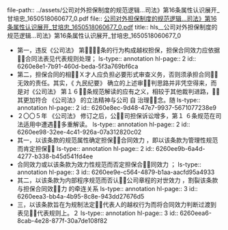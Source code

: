 file-path:: ../assets/公司对外担保制度的规范逻辑...司法》第16条属性认识展开_甘培忠_1650518060677_0.pdf
file:: [公司对外担保制度的规范逻辑...司法》第16条属性认识展开_甘培忠_1650518060677_0.pdf](../assets/公司对外担保制度的规范逻辑...司法》第16条属性认识展开_甘培忠_1650518060677_0.pdf)
title:: hls__公司对外担保制度的规范逻辑...司法》第16条属性认识展开_甘培忠_1650518060677_0

- 第一，违反《公司法》 第１６条的行为构成越权担保，担保合同效力应依据合同法表见代表规则处理；
  ls-type:: annotation
  hl-page:: 2
  id:: 6260e8e1-7b91-460d-beda-5f3a769bf6ca
- 第二，担保合同的相Ｘ才人应负担必要形式审查义务，否则须承担合同无效的责任。其实，《 九民纪要》  确立的上述审判思路并非凭空得来，而是对《公司法》 第１６条规范解读的应有之义，相较于其他裁判进路，其更加符合 《公司法》  的立法精神与公司 自 治理念。随
  ls-type:: annotation
  hl-page:: 2
  id:: 6260e8ec-9d48-47e7-9937-5671077238e9
- ２〇〇５年 《公司法》  修订之后，公司担保诉讼增多，第１ ６条规范在司法适用中遭遇多重解读。
  ls-type:: annotation
  hl-page:: 2
  id:: 6260ee98-32ee-4c41-926a-07a312820c02
- 其一，以该条款的规范属性确定担保合同效力 ，即以该条款为管理性规范而肯定担保
  ls-type:: annotation
  hl-page:: 2
  id:: 6260ee9b-6a4d-4277-b338-b45d541fd4ee
- 合同效力或以该条款为效力性规范而否定担保合同效力 ；
  ls-type:: annotation
  hl-page:: 3
  id:: 6260ee9e-c564-4879-b1aa-aacfd95a4933
- 其二，以该条款为内部程序规范而否认公司章程的对世效力 ，割裂该条款与担保合同效力 的牵连关系
  ls-type:: annotation
  hl-page:: 3
  id:: 6260eea3-bb4a-4b95-8c8e-943dd27676d5
- 三，以该条款旨在为规制法定代表人的越权行为而将合同效力判断过渡到表见代表规则上。２
  ls-type:: annotation
  hl-page:: 3
  id:: 6260eea6-8cab-4e28-877f-30a7de108f82